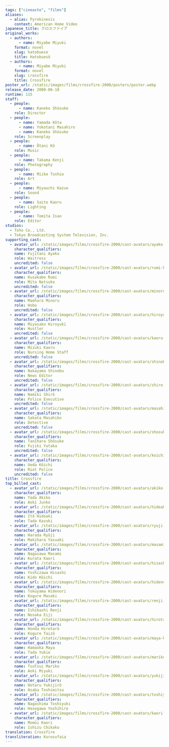 ```yaml
---
tags: ["cineaste", "films"]
aliases:
  - alias: Pyrokinesis
    context: American Home Video
japanese_title: クロスファイア
original_works:
  - authors:
      - name: Miyabe Miyuki
    format: novel
    slug: hatobueso
    title: Hatobuesō
  - authors:
      - name: Miyabe Miyuki
    format: novel
    slug: crossfire
    title: Crossfire
poster_url: /static/images/films/crossfire-2000/posters/poster.webp
release_date: 2000-06-10
runtime: 115
staff:
  - people:
      - name: Kaneko Shûsuke
    role: Director
  - people:
      - name: Yamada Kôta
      - name: Yokotani Masahiro
      - name: Kaneko Shûsuke
    role: Screenplay
  - people:
      - name: Ôtani Kô
    role: Music
  - people:
      - name: Takama Kenji
    role: Photography
  - people:
      - name: Miike Toshio
    role: Art
  - people:
      - name: Miyauchi Kazuo
    role: Sound
  - people:
      - name: Saito Kaoru
    role: Lighting
  - people:
      - name: Tomita Isao
    role: Editor
studios:
  - Toho Co., Ltd.
  - Tokyo Broadcasting System Television, Inc.
supporting_cast:
  - avatar_url: /static/images/films/crossfire-2000/cast-avatars/ayako-fujitani-0.webp
    character_qualifiers:
    name: Fujitani Ayako
    role: Waitress
    uncredited: false
  - avatar_url: /static/images/films/crossfire-2000/cast-avatars/rumi-kusakabe-0.webp
    character_qualifiers:
    name: Kusakabe Rumi
    role: Mita Natsuko
    uncredited: false
  - avatar_url: /static/images/films/crossfire-2000/cast-avatars/minoru-maebara-0.webp
    character_qualifiers:
    name: Maehara Minoru
    role: Hobo
    uncredited: false
  - avatar_url: /static/images/films/crossfire-2000/cast-avatars/hiroyuki-miyasako-0.webp
    character_qualifiers:
    name: Miyasako Hiroyuki
    role: Hustler
    uncredited: false
  - avatar_url: /static/images/films/crossfire-2000/cast-avatars/kaoru-mizuki-0.webp
    character_qualifiers:
    name: Mizuki Kaoru
    role: Nursing Home Staff
    uncredited: false
  - avatar_url: /static/images/films/crossfire-2000/cast-avatars/shinobu-nakayama-0.webp
    character_qualifiers:
    name: Nakayama Shinobu
    role: News Editor
    uncredited: false
  - avatar_url: /static/images/films/crossfire-2000/cast-avatars/shiro-namiki-0.webp
    character_qualifiers:
    name: Namiki Shirô
    role: Police Executive
    uncredited: false
  - avatar_url: /static/images/films/crossfire-2000/cast-avatars/masahiko-sakata-0.webp
    character_qualifiers:
    name: Sakata Masahiko
    role: Detective
    uncredited: false
  - avatar_url: /static/images/films/crossfire-2000/cast-avatars/shosuke-tanihara-0.webp
    character_qualifiers:
    name: Tanihara Shôsuke
    role: Fujiki Yutaka
    uncredited: false
  - avatar_url: /static/images/films/crossfire-2000/cast-avatars/koichi-ueda-0.webp
    character_qualifiers:
    name: Ueda Kôichi
    role: Riot Police
    uncredited: false
title: Crossfire
top_billed_cast:
  - avatar_url: /static/images/films/crossfire-2000/cast-avatars/akiko-yada-0.webp
    character_qualifiers:
    name: Yada Akiko
    role: Aoki Junko
  - avatar_url: /static/images/films/crossfire-2000/cast-avatars/hideaki-ito-0.webp
    character_qualifiers:
    name: Itô Hideaki
    role: Tada Kazuki
  - avatar_url: /static/images/films/crossfire-2000/cast-avatars/ryuji-harada-0.webp
    character_qualifiers:
    name: Harada Ryûji
    role: Makihara Yasuaki
  - avatar_url: /static/images/films/crossfire-2000/cast-avatars/masami-nagasawa-0.webp
    character_qualifiers:
    name: Nagasawa Masami
    role: Kurata Kaori
  - avatar_url: /static/images/films/crossfire-2000/cast-avatars/hisashi-yoshizawa-0.webp
    character_qualifiers:
    name: Yoshizawa Hisashi
    role: Kido Kôichi
  - avatar_url: /static/images/films/crossfire-2000/cast-avatars/hidenori-tokuyama-0.webp
    character_qualifiers:
    name: Tokuyama Hidenori
    role: Kogure Masaki
  - avatar_url: /static/images/films/crossfire-2000/cast-avatars/renji-ishibashi-0.webp
    character_qualifiers:
    name: Ishibashi Renji
    role: Nosaka Eiji
  - avatar_url: /static/images/films/crossfire-2000/cast-avatars/hirotaro-honda-0.webp
    character_qualifiers:
    name: Honda Hirotarô
    role: Kogure Taizô
  - avatar_url: /static/images/films/crossfire-2000/cast-avatars/maya-hamaoka-0.webp
    character_qualifiers:
    name: Hamaoka Maya
    role: Tada Yukie
  - avatar_url: /static/images/films/crossfire-2000/cast-avatars/mariko-tsutsui-0.webp
    character_qualifiers:
    name: Tsutsui Mariko
    role: Aoki Miyuki
  - avatar_url: /static/images/films/crossfire-2000/cast-avatars/yukijiro-hotaru-0.webp
    character_qualifiers:
    name: Hotaru Yukijirô
    role: Asaba Toshimitsu
  - avatar_url: /static/images/films/crossfire-2000/cast-avatars/toshiyuki-nagashima-0.webp
    character_qualifiers:
    name: Nagashima Toshiyuki
    role: Hasegawa Yoshihiro
  - avatar_url: /static/images/films/crossfire-2000/cast-avatars/kaori-momoi-0.webp
    character_qualifiers:
    name: Momoi Kaori
    role: Ishizu Chikako
translation: Crossfire
transliteration: Kurosufaia
---
```

